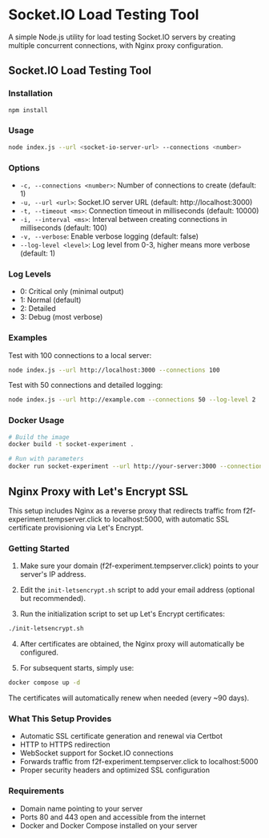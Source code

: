 # Socket.IO Load Testing Tool

A simple Node.js utility for load testing Socket.IO servers by creating multiple concurrent connections, with Nginx proxy configuration.

## Socket.IO Load Testing Tool

### Installation

```bash
npm install
```

### Usage

```bash
node index.js --url <socket-io-server-url> --connections <number>
```

### Options

- `-c, --connections <number>`: Number of connections to create (default: 1)
- `-u, --url <url>`: Socket.IO server URL (default: http://localhost:3000)
- `-t, --timeout <ms>`: Connection timeout in milliseconds (default: 10000)
- `-i, --interval <ms>`: Interval between creating connections in milliseconds (default: 100)
- `-v, --verbose`: Enable verbose logging (default: false)
- `--log-level <level>`: Log level from 0-3, higher means more verbose (default: 1)

### Log Levels

- 0: Critical only (minimal output)
- 1: Normal (default)
- 2: Detailed
- 3: Debug (most verbose)

### Examples

Test with 100 connections to a local server:
```bash
node index.js --url http://localhost:3000 --connections 100
```

Test with 50 connections and detailed logging:
```bash
node index.js --url http://example.com --connections 50 --log-level 2
```

### Docker Usage

```bash
# Build the image
docker build -t socket-experiment .

# Run with parameters
docker run socket-experiment --url http://your-server:3000 --connections 50
```

## Nginx Proxy with Let's Encrypt SSL

This setup includes Nginx as a reverse proxy that redirects traffic from f2f-experiment.tempserver.click to localhost:5000, with automatic SSL certificate provisioning via Let's Encrypt.

### Getting Started

1. Make sure your domain (f2f-experiment.tempserver.click) points to your server's IP address.

2. Edit the `init-letsencrypt.sh` script to add your email address (optional but recommended).

3. Run the initialization script to set up Let's Encrypt certificates:

```bash
./init-letsencrypt.sh
```

4. After certificates are obtained, the Nginx proxy will automatically be configured.

5. For subsequent starts, simply use:

```bash
docker compose up -d
```

The certificates will automatically renew when needed (every ~90 days).

### What This Setup Provides

- Automatic SSL certificate generation and renewal via Certbot
- HTTP to HTTPS redirection
- WebSocket support for Socket.IO connections
- Forwards traffic from f2f-experiment.tempserver.click to localhost:5000
- Proper security headers and optimized SSL configuration

### Requirements

- Domain name pointing to your server
- Ports 80 and 443 open and accessible from the internet
- Docker and Docker Compose installed on your server